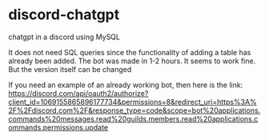 # discord-chatgpt
chatgpt in a discord using MySQL

It does not need SQL queries since the functionality of adding a table has already been added. The bot was made in 1-2 hours. It seems to work fine. But the version itself can be changed

If you need an example of an already working bot, then here is the link: https://discord.com/api/oauth2/authorize?client_id=1069155865896177734&permissions=8&redirect_uri=https%3A%2F%2Fdiscord.com%2F&response_type=code&scope=bot%20applications.commands%20messages.read%20guilds.members.read%20applications.commands.permissions.update
